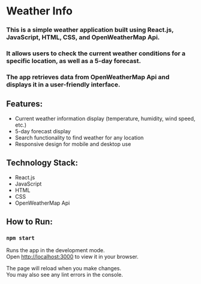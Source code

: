 # Weather Info
### This is a simple weather application built using React.js, JavaScript, HTML, CSS, and OpenWeatherMap Api. 
### It allows users to check the current weather conditions for a specific location, as well as a 5-day forecast. 
### The app retrieves data from OpenWeatherMap Api and displays it in a user-friendly interface.

## Features:
<ul>
<li>Current weather information display (temperature, humidity, wind speed, etc.)</li>
<li>5-day forecast display</li>
<li>Search functionality to find weather for any location</li>
<li>Responsive design for mobile and desktop use</li>
</ul>

## Technology Stack:
<ul>
  <li>React.js</li>
  <li>JavaScript</li>
  <li>HTML</li>
  <li>CSS</li>
  <li>OpenWeatherMap Api</li>
</ul>

## How to Run:
### `npm start`

Runs the app in the development mode.\
Open [http://localhost:3000](http://localhost:3000) to view it in your browser.

The page will reload when you make changes.\
You may also see any lint errors in the console.

